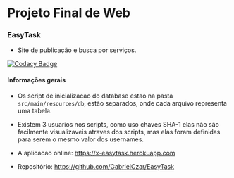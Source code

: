 # Projeto Final de Web

### EasyTask

- Site de publicação e busca por serviços.

[![Codacy Badge](https://api.codacy.com/project/badge/Grade/2ef6a30c127e40d98c0ebe0fd05a0657)](https://www.codacy.com/app/GabrielCzar/EasyTask?utm_source=github.com&amp;utm_medium=referral&amp;utm_content=gabrielczar/easytask&amp;utm_campaign=Badge_Grade)
   
#### Informações gerais

- Os script de inicializacao do database estao na pasta
``` src/main/resources/db ```, estão separados, onde cada arquivo representa 
uma tabela.

- Existem 3 usuarios nos scripts, como uso chaves SHA-1 elas não são facilmente
visualizaveis atraves dos scripts, mas elas foram definidas para serem o mesmo valor dos usernames.

- A aplicacao online: https://x-easytask.herokuapp.com   
- Repositório: https://github.com/GabrielCzar/EasyTask